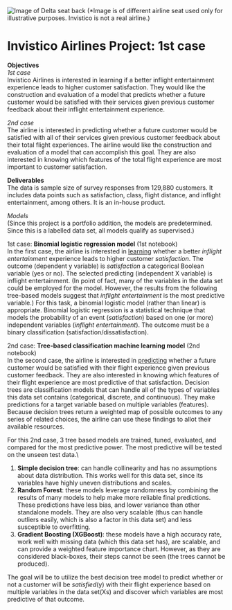 ![Image of Delta seat back](https://github.com/izsolnay/Invistico-Airlines/blob/d214e7280d79106d7a9471c29886141bb83262ea/Inflight%20entertainment.png)
(*Image is of different airline seat used only for illustrative purposes. Invistico is not a real airline.)
# Invistico Airlines Project: 1st case
**Objectives** \
*1st case* \
Invistico Airlines is interested in learning if a better inflight entertainment experience leads to higher customer satisfaction. They would like the construction and evaluation of a model that predicts whether a future customer would be satisfied with their services given previous customer feedback about their inflight entertainment experience. 

*2nd case* \
The airline is interested in predicting whether a future customer would be satisfied with all of their services given previous customer feedback about their total flight experiences. The airline would like the construction and evaluation of a model that can accomplish this goal. They are also interested in knowing which features of the total flight experience are most important to customer satisfaction. 

**Deliverables** \
The data is sample size of survey responses from 129,880 customers. It includes data points such as satisfaction, class, flight distance, and inflight entertainment, among others. It is an in-house product.

*Models* \
(Since this project is a portfolio addition, the models are predetermined. Since this is a labelled data set, all models qualify as supervised.)

1st case: **Binomial logistic regression model** (1st notebook)\
In the first case, the airline is interested in <u>learning</u> whether a better *inflight entertainment* experience leads to higher customer *satisfaction*. The outcome (dependent y variable) is *satisfaction* a categorical Boolean variable (yes or no). The selected predicting (independent X variable) is inflight entertainment. (In point of fact, many of the variables in the data set could be employed for the model. However, the results from the following tree-based models suggest that *inflight entertainment* is the most predictive variable.)
For this task, a binomial logistic model (rather than linear) is appropriate. Binomial logistic regression is a statistical technique that models the probability of an event (*satisfaction*) based on one (or more) independent variables (*inflight entertainment*). The outcome must be a binary classification (satisfaction/dissatisfaction).  

2nd case: **Tree-based classification machine learning model** (2nd notebook)\
In the second case, the airline is interested in <u>predicting</u> whether a future customer would be satisfied with their flight experience given previous customer feedback. They are also interested in knowing which features of their flight experience are most predictive of that satisfaction. Decision trees are classification models that can handle all of the types of variables this data set contains (categorical, discrete, and continuous). They make predictions for a target variable based on multiple variables (features). Because decision trees return a weighted map of possible outcomes to any series of related choices, the airline can use these findings to allot their available resources.

For this 2nd case, 3 tree based models are trained, tuned, evaluated, and compared for the most predictive power. The most predictive will be tested on the unseen test data.\
  1.	**Simple decision tree**: can handle collinearity and has no assumptions about data distribution. This works well for this data set, since its variables have highly uneven distributions and scales.
  2.	**Random Forest**: these models leverage randomness by combining the results of many models to help make more reliable final predictions. These predictions have less bias, and lower variance than other standalone models. They are also very scalable (thus can handle outliers easily, which is also a factor in this data set) and less susceptible to overfitting.
  3.	**Gradient Boosting (XGBoost)**: these models have a high accuracy rate, work well with missing data (which this data set has), are scalable, and can provide a weighted feature importance chart. However, as they are considered black-boxes, their steps cannot be seen (the trees cannot be produced).

The goal will be to utilize the best decision tree model to predict whether or not a customer will be *satisfied*(y) with their flight experience based on multiple variables in the data set(Xs) and discover which variables are most predictive of that outcome.
